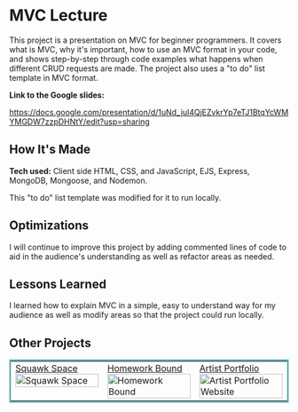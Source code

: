 # MVC Lecture
This project is a presentation on MVC for beginner programmers. It covers what is MVC, why it's important, how to use an MVC format in your code, and shows step-by-step through code examples what happens when different CRUD requests are made. The project also uses a "to do" list template in MVC format.

**Link to the Google slides:** 

https://docs.google.com/presentation/d/1uNd_jul4QjEZvkrYp7eTJ1BtqYcWMYMGDW7zzpDHNtY/edit?usp=sharing

## How It's Made

**Tech used:** Client side HTML, CSS, and JavaScript, EJS, Express, MongoDB, Mongoose, and Nodemon. 

This "to do" list template was modified for it to run locally. 

## Optimizations
I will continue to improve this project by adding commented lines of code to aid in the audience's understanding as well as refactor areas as needed. 

## Lessons Learned
I learned how to explain MVC in a simple, easy to understand way for my audience as well as modify areas so that the project could run locally.

## Other Projects

<table bordercolor="#66b2b2">
  <tr>
  <td width="33.3%"  style="align:center;" valign="top">
	<a target="_blank" href="https://github.com/jaclynbrothers/squawk-space">Squawk Space</a>
    	<br>
    	<a target="_blank" href="https://github.com/jaclynbrothers/squawk-space">
    	<img src="https://media.giphy.com/media/7dsiIBgG8OuU95SUvF/giphy.gif" width="100%"  alt="Squawk Space">
        </a>
    </td>
    <td width="33.3%"  style="align:center;" valign="top">
	<a target="_blank" href="https://github.com/jaclynbrothers/homework-bound">Homework Bound</a>
    	<br>
    	<a target="_blank" href="https://github.com/jaclynbrothers/homework-bound">
    	<img src="https://media.giphy.com/media/MZ2Jzzzb77f5LKH3w4/giphy.gif" width="100%"  alt="Homework Bound">
        </a>
    </td>
    <td width="33.3%" valign="top">
	<a target="_blank" href="https://github.com/jaclynbrothers/artist-portfolio">Artist Portfolio</a>
      	<br>
        <a target="_blank" href="https://github.com/jaclynbrothers/artist-portfolio">
          <img src="https://media.giphy.com/media/OtZnHQvpwaGOxKxoi1/giphy.gif" width="100%" alt="Artist Portfolio Website">
        </a>
    </td>
  </tr>
</table>
